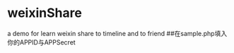 # weixinShare
a demo for learn weixin share to timeline and to friend
##在sample.php填入你的APPID与APPSecret